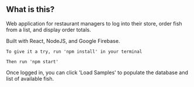 ## What is this?

Web application for restaurant managers to log into their store, order fish from a list, and display order totals.

Built with React, NodeJS, and Google Firebase.


```
To give it a try, run 'npm install' in your terminal
```
```
Then run 'npm start'
```

Once logged in, you can click 'Load Samples' to populate the database and list of available fish.
